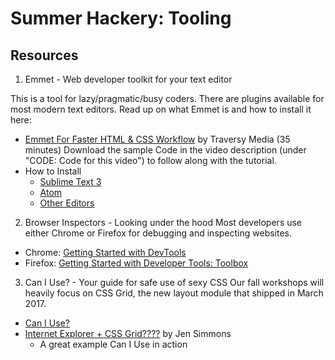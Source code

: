 # Summer Hackery: Tooling
## Resources
1. Emmet - Web developer toolkit for your text editor

This is a tool for lazy/pragmatic/busy coders. There are plugins available for most modern text editors. Read up on what Emmet is and how to install it here:
- [Emmet For Faster HTML & CSS Workflow](https://www.youtube.com/watch?v=5BIAdWNcr8Y) by Traversy Media (35 minutes)
Download the sample Code in the video description (under "CODE: Code for this video") to follow along with the tutorial. 
- How to Install
  - [Sublime Text 3](https://github.com/sergeche/emmet-sublime#how-to-install)
  - [Atom](https://github.com/emmetio/emmet-atom#installation)
  - [Other Editors](https://emmet.io/download/)

2. Browser Inspectors - Looking under the hood
Most developers use either Chrome or Firefox for debugging and inspecting websites. 
- Chrome: [Getting Started with DevTools](https://developers.google.com/web/tools/chrome-devtools/)
- Firefox: [Getting Started with Developer Tools: Toolbox](https://developer.mozilla.org/en-US/docs/Tools/Tools_Toolbox)

3. Can I Use? - Your guide for safe use of sexy CSS
Our fall workshops will heavily focus on CSS Grid, the new layout module that shipped in March 2017. 
- [Can I Use?](https://caniuse.com/)
- [Internet Explorer + CSS Grid????](https://www.youtube.com/watch?v=7msERxu7ivg) by Jen Simmons
  - A great example Can I Use in action
